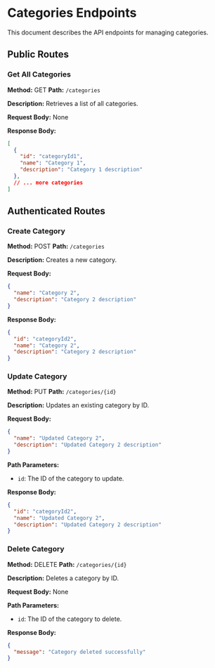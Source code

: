 # Categories Endpoints

This document describes the API endpoints for managing categories.

## Public Routes

### Get All Categories

**Method:** GET
**Path:** `/categories`

**Description:** Retrieves a list of all categories.

**Request Body:** None

**Response Body:**

```json
[
  {
    "id": "categoryId1",
    "name": "Category 1",
    "description": "Category 1 description"
  },
  // ... more categories
]
```

## Authenticated Routes

### Create Category

**Method:** POST
**Path:** `/categories`

**Description:** Creates a new category.

**Request Body:**

```json
{
  "name": "Category 2",
  "description": "Category 2 description"
}
```

**Response Body:**

```json
{
  "id": "categoryId2",
  "name": "Category 2",
  "description": "Category 2 description"
}
```

### Update Category

**Method:** PUT
**Path:** `/categories/{id}`

**Description:** Updates an existing category by ID.

**Request Body:**

```json
{
  "name": "Updated Category 2",
  "description": "Updated Category 2 description"
}
```

**Path Parameters:**

* `id`: The ID of the category to update.

**Response Body:**

```json
{
  "id": "categoryId2",
  "name": "Updated Category 2",
  "description": "Updated Category 2 description"
}
```

### Delete Category

**Method:** DELETE
**Path:** `/categories/{id}`

**Description:** Deletes a category by ID.

**Request Body:** None

**Path Parameters:**

* `id`: The ID of the category to delete.

**Response Body:**

```json
{
  "message": "Category deleted successfully"
}
